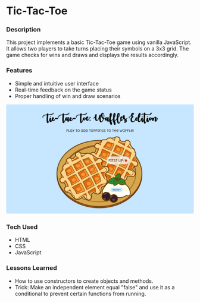 # Tic-Tac-Toe

### Description
This project implements a basic Tic-Tac-Toe game using vanilla JavaScript. It allows two players to take turns placing their symbols on a 3x3 grid. The game checks for wins and draws and displays the results accordingly.

### Features
- Simple and intuitive user interface
- Real-time feedback on the game status
- Proper handling of win and draw scenarios

<img src="tic-tac-toe.png">

### Tech Used
- HTML
- CSS
- JavaScript

### Lessons Learned
- How to use constructors to create objects and methods.
- Trick: Make an independent element equal "false" and use it as a conditional to prevent certain functions from running.